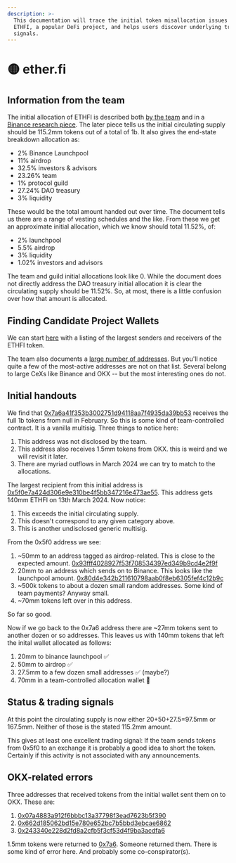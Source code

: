 ```yaml
---
description: >-
  This documentation will trace the initial token misallocation issues for
  ETHFI, a popular DeFi project, and helps users discover underlying trading
  signals.
---
```


# 🟡 ether.fi

## Information from the team

The initial allocation of ETHFI is described both [by the team](https://etherfi.gitbook.io/etherfi/governance/ethfi-allocations) and in a [Binance research piece](https://www.binance.com/en/research/projects/etherfi). The later piece tells us the initial circulating supply should be 115.2mm tokens out of a total of 1b. It also gives the end-state breakdown allocation as:

* 2% Binance Launchpool
* 11% airdrop
* 32.5% investors & advisors
* 23.26% team
* 1% protocol guild
* 27.24% DAO treasury
* 3% liquidity

These would be the total amount handed out over time. The document tells us there are a range of vesting schedules and the like. From these we get an approximate initial allocation, which we know should total 11.52%, of:

* 2% launchpool
* 5.5% airdrop
* 3% liquidity
* 1.02% investors and advisors

The team and guild initial allocations look like 0. While the document does not directly address the DAO treasury initial allocation it is clear the circulating supply should be 11.52%. So, at most, there is a little confusion over how that amount is allocated.

## Finding Candidate Project Wallets

We can start [here](https://dashargos.chainargos.com/dashboards/162?Relative+Months+Prior=%5B0%2C48%5D\&Symbol=ETHFI) with a listing of the largest senders and receivers of the ETHFI token.

The team also documents a [large number of addresses](https://etherfi.gitbook.io/etherfi/contracts-and-integrations/deployed-contracts). But you'll notice quite a few of the most-active addresses are not on that list. Several belong to large CeXs like Binance and OKX -- but the most interesting ones do not.

## Initial handouts

We find that [0x7a6a41f353b3002751d94118aa7f4935da39bb53](https://dashargos.chainargos.com/dashboards/57?To+or+From+Address=0x7a6a41f353b3002751d94118aa7f4935da39bb53\&Symbol=) receives the full 1b tokens from null in February. So this is some kind of team-controlled contract. It is a vanilla multisig. Three things to notice here:

1. This address was not disclosed by the team.
2. This address also receives 1.5mm tokens from OKX. this is weird and we will revisit it later.
3. There are myriad outflows in March 2024 we can try to match to the allocations.

The largest recipient from this initial address is [0x5f0e7a424d306e9e310be4f5bb347216e473ae55](https://dashargos.chainargos.com/dashboards/57?To+or+From+Address=0x5f0e7a424d306e9e310be4f5bb347216e473ae55\&Symbol=). This address gets 140mm ETHFI on 13th March 2024. Now notice:

1. This exceeds the initial circulating supply.
2. This doesn't correspond to any given category above.
3. This is another undisclosed generic multisig.

From the 0x5f0 address we see:

1. \~50mm to an address tagged as airdrop-related. This is close to the expected amount. [0x93fff4028927f53f708534397ed349b9cd4e2f9f](https://dashargos.chainargos.com/dashboards/57?To+or+From+Address=0x93fff4028927f53f708534397ed349b9cd4e2f9f\&Symbol=)
2. 20mm to an address which sends on to Binance. This looks like the launchpool amount. [0x80d4e342b211610798aab0f8eb6305fef4c12b9c](https://dashargos.chainargos.com/dashboards/57?To+or+From+Address=0x80d4e342b211610798aab0f8eb6305fef4c12b9c\&Symbol=)
3. \~500k tokens to about a dozen small random addresses. Some kind of team payments? Anyway small.
4. \~70mm tokens left over in this address.

So far so good.

Now if we go back to the 0x7a6 address there are \~27mm tokens sent to another dozen or so addresses. This leaves us with 140mm tokens that left the inital wallet allocated as follows:

1. 20mm to binance launchpool ✅
2. 50mm to airdrop ✅
3. 27.5mm to a few dozen small addresses ✅ (maybe?)
4. 70mm in a team-controlled allocation wallet 🚩

## Status & trading signals

At this point the circulating supply is now either 20+50+27.5=97.5mm or 167.5mm. Neither of those is the stated 115.2mm amount.

This gives at least one excellent trading signal: If the team sends tokens from 0x5f0 to an exchange it is probably a good idea to short the token. Certainly if this activity is not associated with any announcements.

## OKX-related errors

Three addresses that received tokens from the initial wallet sent them on to OKX. These are:

1. [0x07a4883a912f6bbbc13a37798f3ead7623b5f390](https://dashargos.chainargos.com/dashboards/57?To+or+From+Address=0x07a4883a912f6bbbc13a37798f3ead7623b5f390\&Symbol=)
2. [0x662d185062bd15e780e652bc7b5bbd3ebcae6862](https://dashargos.chainargos.com/dashboards/57?To+or+From+Address=0x662d185062bd15e780e652bc7b5bbd3ebcae6862\&Symbol=)
3. [0x243340e228d2fd8a2cfb5f3cf53d4f9ba3acdfa6](https://dashargos.chainargos.com/dashboards/57?To+or+From+Address=0x243340e228d2fd8a2cfb5f3cf53d4f9ba3acdfa6\&Symbol=)

1.5mm tokens were returned to [0x7a6](https://dashargos.chainargos.com/dashboards/57?To+or+From+Address=0x7a6a41f353b3002751d94118aa7f4935da39bb53\&Symbol=). Someone returned them. There is some kind of error here. And probably some co-conspirator(s).
